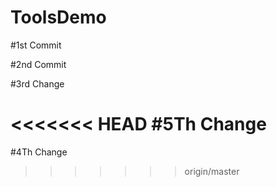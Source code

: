 # ToolsDemo

#1st Commit

#2nd Commit

#3rd Change

<<<<<<< HEAD
#5Th Change
=======
#4Th Change
>>>>>>> origin/master
